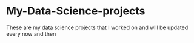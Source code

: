 # My-Data-Science-projects
These are my data science projects that I worked on and will be updated every now and then
